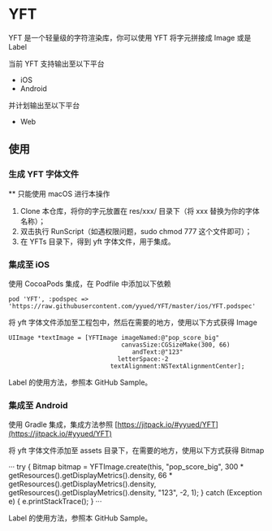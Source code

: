 # YFT

YFT 是一个轻量级的字符渲染库，你可以使用 YFT 将字元拼接成 Image 或是 Label

当前 YFT 支持输出至以下平台

* iOS
* Android

并计划输出至以下平台

* Web

## 使用

### 生成 YFT 字体文件

** 只能使用 macOS 进行本操作

1. Clone 本仓库，将你的字元放置在 res/xxx/ 目录下（将 xxx 替换为你的字体名称）；
2. 双击执行 RunScript（如遇权限问题，sudo chmod 777 这个文件即可）；
3. 在 YFTs 目录下，得到 yft 字体文件，用于集成。

### 集成至 iOS

使用 CocoaPods 集成，在 Podfile 中添加以下依赖

```
pod 'YFT', :podspec => 'https://raw.githubusercontent.com/yyued/YFT/master/ios/YFT.podspec'
```

将 yft 字体文件添加至工程包中，然后在需要的地方，使用以下方式获得 Image

```
UIImage *textImage = [YFTImage imageNamed:@"pop_score_big"
                               canvasSize:CGSizeMake(300, 66)
                                  andText:@"123"
                              letterSpace:-2
                            textAlignment:NSTextAlignmentCenter];
```

Label 的使用方法，参照本 GitHub Sample。

### 集成至 Android

使用 Gradle 集成，集成方法参照 [https://jitpack.io/#yyued/YFT](https://jitpack.io/#yyued/YFT)

将 yft 字体文件添加至 assets 目录下，在需要的地方，使用以下方式获得 Bitmap

···
try {
    Bitmap bitmap = YFTImage.create(this, "pop_score_big", 300 * getResources().getDisplayMetrics().density, 66 * getResources().getDisplayMetrics().density, getResources().getDisplayMetrics().density, "123", -2, 1);
} catch (Exception e) {
    e.printStackTrace();
}
···

Label 的使用方法，参照本 GitHub Sample。


